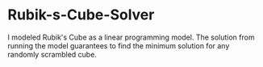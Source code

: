 # Rubik-s-Cube-Solver
I modeled Rubik's Cube as a linear programming model. The solution from running the model guarantees to find the minimum solution for any randomly scrambled cube.
